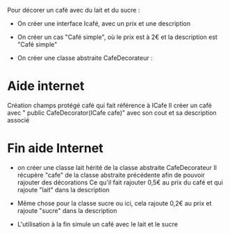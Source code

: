 Pour décorer un café avec du lait et du sucre :

- On créer une interface Icafé, avec un prix et une description

- On créer un cas "Café simple", où le prix est à 2€ et la description est "Café simple"

- On créer une classe abstraite CafeDecorateur :
# Aide internet 
Création champs protégé café qui fait référence à ICafe
Il créer un café avec " public CafeDecorator(ICafe cafe)" avec son cout et sa description associé
# Fin aide Internet

- on créer une classe lait hérité de la classe abstraite CafeDecorateur
Il récupère "cafe" de la classe abstraite précédente afin de pouvoir rajouter des décorations
Ce qu'il fait rajouter 0,5€ au prix du café et qui rajoute "lait" dans la description

- Même chose pour la classe sucre 
ou ici, cela rajoute 0,2€ au prix et rajoute "sucre" dans la description

- L'utilisation à la fin simule un café avec le lait et le sucre